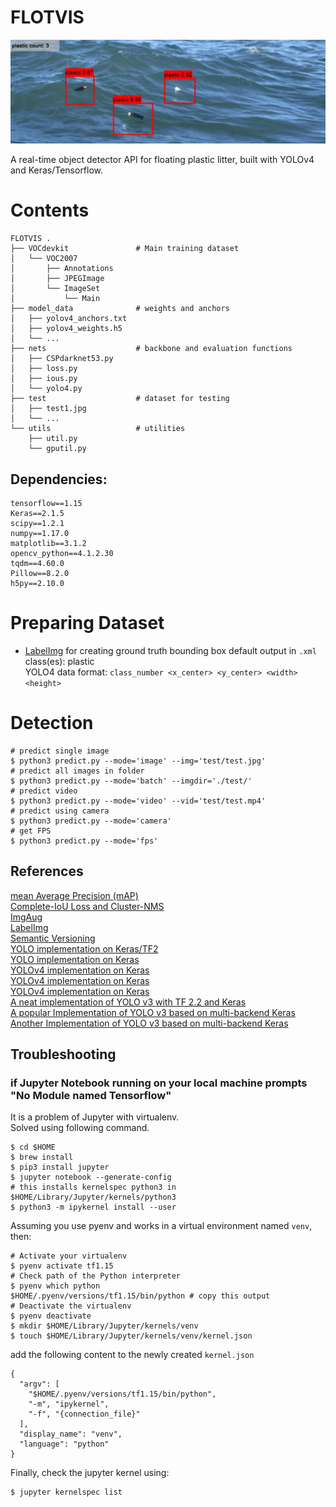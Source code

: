 # FLOTVIS
![header.png](header.webp)  

A real-time object detector API for floating plastic litter, built with YOLOv4 and Keras/Tensorflow.  

# Contents
```
FLOTVIS .  
├── VOCdevkit               # Main training dataset  
│   └── VOC2007  
│       ├── Annotations  
│       ├── JPEGImage  
│       └── ImageSet  
│           └── Main  
├── model_data              # weights and anchors  
│   ├── yolov4_anchors.txt  
│   ├── yolov4_weights.h5   
│   └── ...  
├── nets                    # backbone and evaluation functions  
│   ├── CSPdarknet53.py  
│   ├── loss.py  
│   ├── ious.py  
│   └── yolo4.py  
├── test                    # dataset for testing  
│   ├── test1.jpg  
│   └── ...  
└── utils                   # utilities  
    ├── util.py  
    └── gputil.py  
```

## Dependencies:

```
tensorflow==1.15
Keras==2.1.5
scipy==1.2.1
numpy==1.17.0
matplotlib==3.1.2
opencv_python==4.1.2.30
tqdm==4.60.0
Pillow==8.2.0
h5py==2.10.0
```

# Preparing Dataset
* [LabelImg](https://github.com/tzutalin/labelImg) for creating ground truth bounding box 
  default output in `.xml`  
  class(es): plastic  
  YOLO4 data format: `class_number <x_center> <y_center> <width> <height>`  

# Detection
```
# predict single image
$ python3 predict.py --mode='image' --img='test/test.jpg'
# predict all images in folder
$ python3 predict.py --mode='batch' --imgdir='./test/'
# predict video
$ python3 predict.py --mode='video' --vid='test/test.mp4'
# predict using camera
$ python3 predict.py --mode='camera'
# get FPS
$ python3 predict.py --mode='fps'
```

## References
[mean Average Precision (mAP)](https://github.com/Cartucho/mAP)  
[Complete-IoU Loss and Cluster-NMS](https://github.com/Zzh-tju/CIoU)  
[ImgAug](https://github.com/aleju/imgaug)  
[LabelImg](https://github.com/tzutalin/labelImg)  
[Semantic Versioning](https://semver.org/spec/v2.0.0.html)  
[YOLO implementation on Keras/TF2](https://github.com/schissmantics/yolo-tf2)  
[YOLO implementation on Keras](https://github.com/yuto3o/yolox)  
[YOLOv4 implementation on Keras](https://github.com/taipingeric/yolo-v4-tf.keras)  
[YOLOv4 implementation on Keras](https://github.com/miemie2013/Keras-YOLOv4)  
[YOLOv4 implementation on Keras](https://github.com/bubbliiiing/yolov4-keras)  
[A neat implementation of YOLO v3 with TF 2.2 and Keras](https://github.com/schissmantics/yolo-tf2)  
[A popular Implementation of YOLO v3 based on multi-backend Keras](https://github.com/qqwweee/keras-yolo3/)  
[Another Implementation of YOLO v3 based on multi-backend Keras](https://github.com/experiencor/keras-yolo3)  

## Troubleshooting  

### if Jupyter Notebook running on your local machine prompts "No Module named Tensorflow"    
It is a problem of Jupyter with virtualenv.    
Solved using following command.    
```  
$ cd $HOME  
$ brew install   
$ pip3 install jupyter   
$ jupyter notebook --generate-config   
# this installs kernelspec python3 in $HOME/Library/Jupyter/kernels/python3  
$ python3 -m ipykernel install --user  
```
Assuming you use pyenv and works in a virtual environment named `venv`, then:   
```
# Activate your virtualenv  
$ pyenv activate tf1.15  
# Check path of the Python interpreter  
$ pyenv which python  
$HOME/.pyenv/versions/tf1.15/bin/python # copy this output  
# Deactivate the virtualenv  
$ pyenv deactivate  
$ mkdir $HOME/Library/Jupyter/kernels/venv
$ touch $HOME/Library/Jupyter/kernels/venv/kernel.json
```
add the following content to the newly created `kernel.json`
```
{
  "argv": [
    "$HOME/.pyenv/versions/tf1.15/bin/python",
    "-m", "ipykernel",
    "-f", "{connection_file}"
  ],
  "display_name": "venv",
  "language": "python"
}
```
Finally, check the jupyter kernel using: 
```
$ jupyter kernelspec list
```
